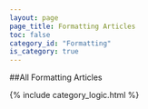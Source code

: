```yaml
---
layout: page
page_title: Formatting Articles
toc: false
category_id: "Formatting"
is_category: true
---
```


##All Formatting Articles

{% include category_logic.html %}
